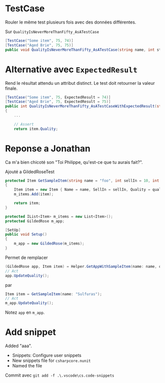 # TestCase

Rouler le même test plusieurs fois avec des données différentes.

Sur `QualityIsNeverMoreThanFifty_AsATestCase`

```csharp
[TestCase("Some item", 75, 74)]
[TestCase("Aged Brie", 75, 75)]
public void QualityIsNeverMoreThanFifty_AsATestCase(string name, int startQuality, int endQuality)
```

# Alternative avec `ExpectedResult`

Rend le résultat attendu un attribut distinct. Le test doit retourner la valeur finale.

```csharp
[TestCase("Some item", 75, ExpectedResult = 74)]
[TestCase("Aged Brie", 75, ExpectedResult = 75)]
public int QualityIsNeverMoreThanFifty_AsATestCaseWithExpectedResult(string name, int startQuality)
{
    ...

    // Assert
    return item.Quality;
```

# Reponse a Jonathan
Ca m'a bien chicoté son "Toi Philippe, qu'est-ce que tu aurais fait?".

Ajouté a GildedRoseTest
```csharp
protected Item GetSampleItem(string name = "foo", int sellIn = 10, int quality = 10)
{
    Item item = new Item { Name = name, SellIn = sellIn, Quality = quality };
    m_items.Add(item);

    return item;
}

protected IList<Item> m_items = new List<Item>();
protected GildedRose m_app;

[SetUp]
public void Setup()
{
    m_app = new GildedRose(m_items);
}
```

Permet de remplacer

```csharp
(GildedRose app, Item item) = Helper.GetAppWithSampleItem(name: name, quality: startQuality);
// Act
app.UpdateQuality();
```

par
```csharp
Item item = GetSampleItem(name: "Sulfuras");
// Act
m_app.UpdateQuality();
```
Notez `app` en `m_app`.

# Add snippet
Added "aaa".
- Snippets: Configure user snippets
- New snippets file for `csharpcore.nunit`
- Named the file

Commit avec `git add -f .\.vscode\cs.code-snippets`
```csharp
```

```csharp
```

```csharp
```
